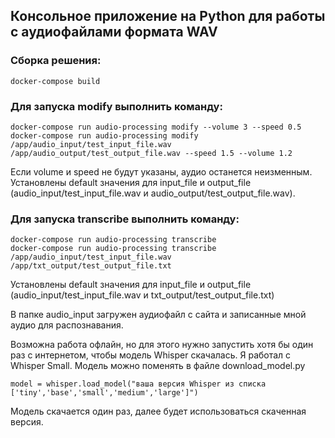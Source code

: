 ## Консольное приложение на Python для работы с аудиофайлами формата WAV

### Сборка решения:
```
docker-compose build
```

### Для запуска modify выполнить команду:
```
docker-compose run audio-processing modify --volume 3 --speed 0.5
docker-compose run audio-processing modify /app/audio_input/test_input_file.wav /app/audio_output/test_output_file.wav --speed 1.5 --volume 1.2
```
Если volume и speed не будут указаны, аудио останется неизменным. Установлены default значения для input_file и output_file (audio_input/test_input_file.wav и audio_output/test_output_file.wav).

### Для запуска transcribe выполнить команду:
```
docker-compose run audio-processing transcribe
docker-compose run audio-processing transcribe /app/audio_input/test_input_file.wav /app/txt_output/test_output_file.txt
```
Установлены default значения для input_file и output_file (audio_input/test_input_file.wav и txt_output/test_output_file.txt)

В папке audio_input загружен аудиофайл с сайта и записанные мной аудио для распознавания.

Возможна работа офлайн, но для этого нужно запустить хотя бы один раз с интернетом, чтобы модель Whisper скачалась. Я работал с Whisper Small. Модель можно поменять в файле download_model.py 
```
model = whisper.load_model("ваша версия Whisper из списка ['tiny','base','small','medium','large']")
```
Модель скачается один раз, далее будет использоваться скаченная версия. 

